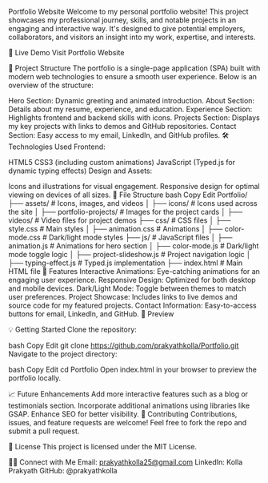 Portfolio Website
Welcome to my personal portfolio website! This project showcases my professional journey, skills, and notable projects in an engaging and interactive way. It's designed to give potential employers, collaborators, and visitors an insight into my work, expertise, and interests.

🔗 Live Demo
Visit Portfolio Website

📂 Project Structure
The portfolio is a single-page application (SPA) built with modern web technologies to ensure a smooth user experience. Below is an overview of the structure:

Hero Section: Dynamic greeting and animated introduction.
About Section: Details about my resume, experience, and education.
Experience Section: Highlights frontend and backend skills with icons.
Projects Section: Displays my key projects with links to demos and GitHub repositories.
Contact Section: Easy access to my email, LinkedIn, and GitHub profiles.
🛠️ Technologies Used
Frontend:

HTML5
CSS3 (including custom animations)
JavaScript (Typed.js for dynamic typing effects)
Design and Assets:

Icons and illustrations for visual engagement.
Responsive design for optimal viewing on devices of all sizes.
📁 File Structure
bash
Copy
Edit
Portfolio/
├── assets/               # Icons, images, and videos
│   ├── icons/            # Icons used across the site
│   ├── portfolio-projects/ # Images for the project cards
│   ├── videos/           # Video files for project demos
├── css/                  # CSS files
│   ├── style.css         # Main styles
│   ├── animation.css     # Animations
│   ├── color-mode.css    # Dark/light mode styles
├── js/                   # JavaScript files
│   ├── animation.js      # Animations for hero section
│   ├── color-mode.js     # Dark/light mode toggle logic
│   ├── project-slideshow.js # Project navigation logic
│   ├── typing-effect.js  # Typed.js implementation
├── index.html            # Main HTML file
🚀 Features
Interactive Animations: Eye-catching animations for an engaging user experience.
Responsive Design: Optimized for both desktop and mobile devices.
Dark/Light Mode: Toggle between themes to match user preferences.
Project Showcase: Includes links to live demos and source code for my featured projects.
Contact Information: Easy-to-access buttons for email, LinkedIn, and GitHub.
📸 Preview

💡 Getting Started
Clone the repository:

bash
Copy
Edit
git clone https://github.com/prakyathkolla/Portfolio.git
Navigate to the project directory:

bash
Copy
Edit
cd Portfolio
Open index.html in your browser to preview the portfolio locally.

📈 Future Enhancements
Add more interactive features such as a blog or testimonials section.
Incorporate additional animations using libraries like GSAP.
Enhance SEO for better visibility.
🤝 Contributing
Contributions, issues, and feature requests are welcome! Feel free to fork the repo and submit a pull request.

📝 License
This project is licensed under the MIT License.

🙋‍♂️ Connect with Me
Email: prakyathkolla25@gmail.com
LinkedIn: Kolla Prakyath
GitHub: @prakyathkolla
